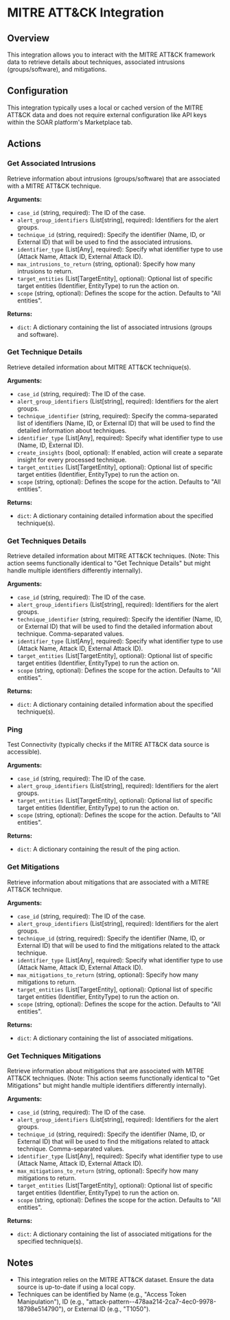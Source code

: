 # MITRE ATT&CK Integration

## Overview

This integration allows you to interact with the MITRE ATT&CK framework data to retrieve details about techniques, associated intrusions (groups/software), and mitigations.

## Configuration

This integration typically uses a local or cached version of the MITRE ATT&CK data and does not require external configuration like API keys within the SOAR platform's Marketplace tab.

## Actions

### Get Associated Intrusions

Retrieve information about intrusions (groups/software) that are associated with a MITRE ATT&CK technique.

**Arguments:**

*   `case_id` (string, required): The ID of the case.
*   `alert_group_identifiers` (List[string], required): Identifiers for the alert groups.
*   `technique_id` (string, required): Specify the identifier (Name, ID, or External ID) that will be used to find the associated intrusions.
*   `identifier_type` (List[Any], required): Specify what identifier type to use (Attack Name, Attack ID, External Attack ID).
*   `max_intrusions_to_return` (string, optional): Specify how many intrusions to return.
*   `target_entities` (List[TargetEntity], optional): Optional list of specific target entities (Identifier, EntityType) to run the action on.
*   `scope` (string, optional): Defines the scope for the action. Defaults to "All entities".

**Returns:**

*   `dict`: A dictionary containing the list of associated intrusions (groups and software).

### Get Technique Details

Retrieve detailed information about MITRE ATT&CK technique(s).

**Arguments:**

*   `case_id` (string, required): The ID of the case.
*   `alert_group_identifiers` (List[string], required): Identifiers for the alert groups.
*   `technique_identifier` (string, required): Specify the comma-separated list of identifiers (Name, ID, or External ID) that will be used to find the detailed information about techniques.
*   `identifier_type` (List[Any], required): Specify what identifier type to use (Name, ID, External ID).
*   `create_insights` (bool, optional): If enabled, action will create a separate insight for every processed technique.
*   `target_entities` (List[TargetEntity], optional): Optional list of specific target entities (Identifier, EntityType) to run the action on.
*   `scope` (string, optional): Defines the scope for the action. Defaults to "All entities".

**Returns:**

*   `dict`: A dictionary containing detailed information about the specified technique(s).

### Get Techniques Details

Retrieve detailed information about MITRE ATT&CK techniques. (Note: This action seems functionally identical to "Get Technique Details" but might handle multiple identifiers differently internally).

**Arguments:**

*   `case_id` (string, required): The ID of the case.
*   `alert_group_identifiers` (List[string], required): Identifiers for the alert groups.
*   `technique_identifier` (string, required): Specify the identifier (Name, ID, or External ID) that will be used to find the detailed information about technique. Comma-separated values.
*   `identifier_type` (List[Any], required): Specify what identifier type to use (Attack Name, Attack ID, External Attack ID).
*   `target_entities` (List[TargetEntity], optional): Optional list of specific target entities (Identifier, EntityType) to run the action on.
*   `scope` (string, optional): Defines the scope for the action. Defaults to "All entities".

**Returns:**

*   `dict`: A dictionary containing detailed information about the specified technique(s).

### Ping

Test Connectivity (typically checks if the MITRE ATT&CK data source is accessible).

**Arguments:**

*   `case_id` (string, required): The ID of the case.
*   `alert_group_identifiers` (List[string], required): Identifiers for the alert groups.
*   `target_entities` (List[TargetEntity], optional): Optional list of specific target entities (Identifier, EntityType) to run the action on.
*   `scope` (string, optional): Defines the scope for the action. Defaults to "All entities".

**Returns:**

*   `dict`: A dictionary containing the result of the ping action.

### Get Mitigations

Retrieve information about mitigations that are associated with a MITRE ATT&CK technique.

**Arguments:**

*   `case_id` (string, required): The ID of the case.
*   `alert_group_identifiers` (List[string], required): Identifiers for the alert groups.
*   `technique_id` (string, required): Specify the identifier (Name, ID, or External ID) that will be used to find the mitigations related to the attack technique.
*   `identifier_type` (List[Any], required): Specify what identifier type to use (Attack Name, Attack ID, External Attack ID).
*   `max_mitigations_to_return` (string, optional): Specify how many mitigations to return.
*   `target_entities` (List[TargetEntity], optional): Optional list of specific target entities (Identifier, EntityType) to run the action on.
*   `scope` (string, optional): Defines the scope for the action. Defaults to "All entities".

**Returns:**

*   `dict`: A dictionary containing the list of associated mitigations.

### Get Techniques Mitigations

Retrieve information about mitigations that are associated with MITRE ATT&CK techniques. (Note: This action seems functionally identical to "Get Mitigations" but might handle multiple identifiers differently internally).

**Arguments:**

*   `case_id` (string, required): The ID of the case.
*   `alert_group_identifiers` (List[string], required): Identifiers for the alert groups.
*   `technique_id` (string, required): Specify the identifier (Name, ID, or External ID) that will be used to find the mitigations related to attack technique. Comma-separated values.
*   `identifier_type` (List[Any], required): Specify what identifier type to use (Attack Name, Attack ID, External Attack ID).
*   `max_mitigations_to_return` (string, optional): Specify how many mitigations to return.
*   `target_entities` (List[TargetEntity], optional): Optional list of specific target entities (Identifier, EntityType) to run the action on.
*   `scope` (string, optional): Defines the scope for the action. Defaults to "All entities".

**Returns:**

*   `dict`: A dictionary containing the list of associated mitigations for the specified technique(s).

## Notes

*   This integration relies on the MITRE ATT&CK dataset. Ensure the data source is up-to-date if using a local copy.
*   Techniques can be identified by Name (e.g., "Access Token Manipulation"), ID (e.g., "attack-pattern--478aa214-2ca7-4ec0-9978-18798e514790"), or External ID (e.g., "T1050").

